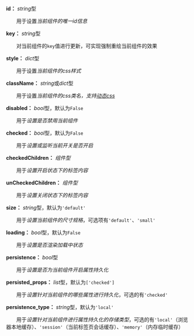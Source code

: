 **id：** *string*型

　　用于设置*当前组件的唯一id信息*

**key：** *string*型

　　对当前组件的`key`值进行更新，可实现强制重绘当前组件的效果

**style：** *dict*型

　　用于设置*当前组件的css样式*

**className：** *string*或*dict*型

　　用于设置*当前组件的css类名，支持[动态css](/advanced-classname)*

**disabled：** *bool*型，默认为`False`

　　用于*设置是否禁用当前组件*

**checked：** *bool*型，默认为`False`

　　用于*设置或监听当前开关是否开启*

**checkedChildren：** *组件型*

　　用于*设置开启状态下的标签内容*

**unCheckedChildren：** *组件型*

　　用于*设置关闭状态下的标签内容*

**size：** *string*型，默认为`'default'`

　　用于*设置当前组件的尺寸规格*，可选项有`'default'`、`'small'`

**loading：** *bool*型，默认为`False`

　　用于*设置是否渲染加载中状态*

**persistence：** *bool*型

　　用于*设置是否为当前组件开启属性持久化*

**persisted_props：** *list*型，默认为`['checked']`

　　用于*设置针对当前组件的哪些属性进行持久化*，可选的有`'checked'`

**persistence_type：** *string*型，默认为`'local'`

　　用于*设置针对当前组件进行属性持久化的存储类型*，可选的有`'local'`（浏览器本地缓存）、`'session'`（当前标签页会话缓存）、`'memory'`（内存临时缓存）